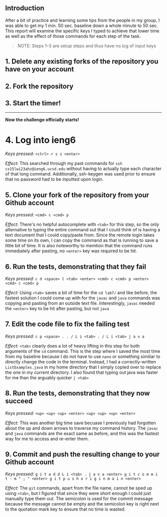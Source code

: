 ## Introduction
After a bit of practice and learning some tips from the people in my group, I was able to get my 1 min. 50 sec. baseline down a whole minute to 50 sec. This report will examine the specific keys I typed to achieve that lower time as well as the effect of those commands for each step of the task.

> NOTE: Steps 1–3 are setup steps and thus have no log of input keys

## 1. Delete any existing forks of the repository you have on your account
## 2. Fork the repository
## 3. Start the timer!

---

**Now the challenge officially starts!**

# 4. Log into ieng6

*Keys pressed:* ``<ctrl> r s s <enter>``

*Effect:* This searched through my past commands for `ssh cs15lwi23ahz@ieng6.ucsd.edu` without having to actually type each character of that long command. Additionally, ssh-keygen was used prior to ensure that no password had to be inputted upon login.

## 5. Clone your fork of the repository from your Github account

*Keys pressed:* ``<cmd> c <cmd> p``

*Effect:* There's no helpful autocomplete with ``<tab>`` for this step, so the only alternative to typing the entire command out that I could think of is having a text document that I could copy/paste from. Since the remote login takes some time on its own, I can copy the command as that is running to save a little bit of time. It is also noteworthy to memtion that the command runs immediately after pasting, no ``<enter>`` key was required to be hit.

## 6. Run the tests, demonstrating that they fail

*Keys pressed:* ``c d <space> l <tab> <enter> <cmd> c <cmd> p <enter> <cmd> c <cmd> p``

*Effect:* Using ``<tab>`` saves a bit of time for the ``cd lab7/`` and like before, the fastest solution I could come up with for the ``javac`` and ``java`` commands was copying and pasting from an outside text file. Interestingly, ``javac`` needed the ``<enter>`` key to be hit after pasting, but not ``java``

## 7. Edit the code file to fix the failing test

*Keys pressed:* ``c p <space> . . / L i <tab> . / L i <tab> j a v a ``

*Effect:* ``<tab>`` clearly does a lot of heavy lifting in this step for both arguments of the ``cd`` command. This is the step where I saved the most time from my baseline because I do not have to use ``nano`` or something similiar to directly change the code in the terminal. Instead, I had a correctly-written ``ListExamples.java`` in my home directory that I simply copied over to replace the one in my current directory. I also found that typing out java was faster for me than the arguably quicker ``j <tab>``

## 8. Run the tests, demonstrating that they now succeed

*Keys pressed:* ``<up> <up> <up> <enter> <up> <up> <up> <enter> ``

*Effect:* This was another big time save becuase I previously had forgotten about the up and down arrows to traverse my command history. The ``javac`` and ``java`` commands are the exact same as before, and this was the fastest way for me to access and re-enter them.

## 9. Commit and push the resulting change to your Github account

*Keys pressed:* ``g i t a d d L i <tab> . j a v a <enter> g i t c o m m i t - m " ; " <enter> g i t p u s h o r i g i n m a i n <enter>``

*Effect:* The ``git`` commands, apart from the file name, cannot be sped up using ``<tab>``, but I figured that since they were short enough I could just manually type them out. The semicolon is used for the commit message because the message cannot be empty and the semicolon key is right next to the quotation mark key to ensure that no time is wasted.
